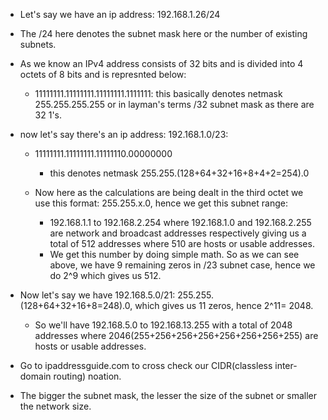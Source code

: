 
- Let's say we have an ip address: 192.168.1.26/24

- The /24 here denotes the subnet mask here or the number of existing subnets.
- As we know an IPv4 address consists of 32 bits and is divided into 4 octets of 8 bits and is represnted below:
	- 11111111.11111111.11111111.1111111: this basically denotes netmask 255.255.255.255 or in layman's terms /32 subnet mask as there are 32 1's.

- now let's say there's an ip address: 192.168.1.0/23:
	- 11111111.11111111.11111110.00000000
		- this denotes netmask 255.255.(128+64+32+16+8+4+2=254).0
	
	- Now here as the calculations are being dealt in the third octet we use this format: 255.255.x.0, hence we get this subnet range:
		- 192.168.1.1 to 192.168.2.254 where 192.168.1.0 and 192.168.2.255 are network and broadcast addresses respectively giving us a total of 512 addresses where 510 are hosts or usable addresses.
		- We get this number by doing simple math. So as we can see above, we have 9 remaining zeros in /23 subnet case, hence we do 2^9 which gives us 512.


- Now let's say we have 192.168.5.0/21: 255.255.(128+64+32+16+8=248).0, which gives us 11 zeros, hence 2^11= 2048.
	- So we'll have 192.168.5.0 to 192.168.13.255 with a total of 2048 addresses where 2046(255+256+256+256+256+256+256+255) are hosts or usable addresses.

- Go to ipaddressguide.com to cross check our CIDR(classless inter-domain routing) noation.
- The bigger the subnet mask, the lesser the size of the subnet or smaller the network size.
